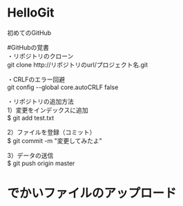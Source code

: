 # HelloGit
初めてのGitHub  

#GitHubの覚書  
・リポジトリのクローン  
git clone http://リポジトリのurl/プロジェクト名.git  
  
・CRLFのエラー回避  
git config --global core.autoCRLF false
  
・リポジトリの追加方法  
1）変更をインデックスに追加  
$ git add test.txt  

2）ファイルを登録（コミット）  
$ git commit -m "変更してみたよ"  
  
3）データの送信  
$ git push origin master  

# でかいファイルのアップロード
